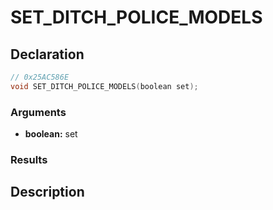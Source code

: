 # SET_DITCH_POLICE_MODELS

## Declaration
```cpp
// 0x25AC586E
void SET_DITCH_POLICE_MODELS(boolean set);
```

### Arguments
- **boolean:** set

### Results

## Description
